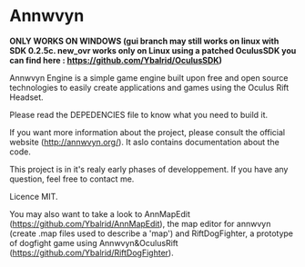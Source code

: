 Annwvyn
=======

**ONLY WORKS ON WINDOWS (gui branch may still works on linux with SDK 0.2.5c. new_ovr works only on Linux using a patched OculusSDK you can find here : https://github.com/Ybalrid/OculusSDK)**

Annwvyn Engine is a simple game engine built upon free and open source technologies to easily create applications and games using the Oculus Rift Headset.

Please read the DEPEDENCIES file to know what you need to build it.

If you want more information about the project, please consult the official website (http://annwvyn.org/). It aslo contains documentation about the code.

This project is in it's realy early phases of developpement. If you have any question, feel free to contact me.

Licence MIT.

You may also want to take a look to AnnMapEdit (https://github.com/Ybalrid/AnnMapEdit), the map editor for annwvyn (create .map files used to describe a 'map') and RiftDogFighter, a prototype of dogfight game using Annwvyn&OculusRift (https://github.com/Ybalrid/RiftDogFighter).



